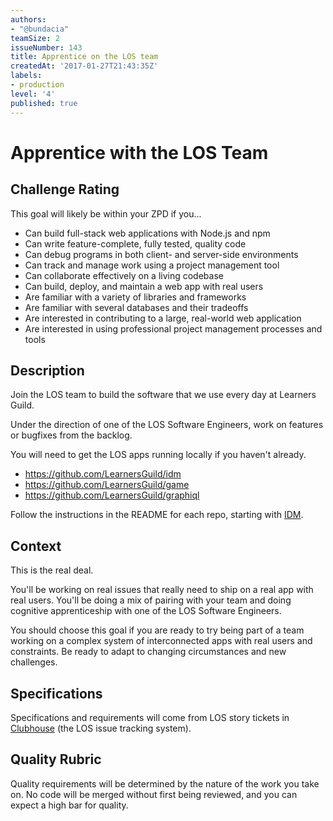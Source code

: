 ```yaml
---
authors:
- "@bundacia"
teamSize: 2
issueNumber: 143
title: Apprentice on the LOS team
createdAt: '2017-01-27T21:43:35Z'
labels:
- production
level: '4'
published: true
---
```


# Apprentice with the LOS Team

## Challenge Rating

This goal will likely be within your ZPD if you...

- Can build full-stack web applications with Node.js and npm
- Can write feature-complete, fully tested, quality code
- Can debug programs in both client- and server-side environments
- Can track and manage work using a project management tool
- Can collaborate effectively on a living codebase
- Can build, deploy, and maintain a web app with real users
- Are familiar with a variety of libraries and frameworks
- Are familiar with several databases and their tradeoffs
- Are interested in contributing to a large, real-world web application
- Are interested in using professional project management processes and tools

## Description

Join the LOS team to build the software that we use every day at Learners Guild.

Under the direction of one of the LOS Software Engineers, work on features or bugfixes from the backlog.

You will need to get the LOS apps running locally if you haven't already.

- https://github.com/LearnersGuild/idm
- https://github.com/LearnersGuild/game
- https://github.com/LearnersGuild/graphiql

Follow the instructions in the README for each repo, starting with [IDM](https://github.com/LearnersGuild/idm).

## Context

This is the real deal.

You'll be working on real issues that really need to ship on a real app with real users. You'll be doing a mix of pairing with your team and doing cognitive apprenticeship with one of the LOS Software Engineers.

You should choose this goal if you are ready to try being part of a team working on a complex system of interconnected apps with real users and constraints. Be ready to adapt to changing circumstances and new challenges.

## Specifications

Specifications and requirements will come from LOS story tickets in [Clubhouse](https://app.clubhouse.io/learnersguild/) (the LOS issue tracking system).

## Quality Rubric

Quality requirements will be determined by the nature of the work you take on. No code will be merged without first being reviewed, and you can expect a high bar for quality.
